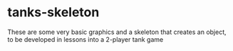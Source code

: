 # tanks-skeleton
These are some very basic graphics and a skeleton that creates an object, to be developed in lessons into a 2-player tank game

